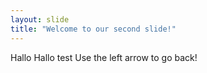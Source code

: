 ```yaml
---
layout: slide
title: "Welcome to our second slide!"
---
```

Hallo Hallo test
Use the left arrow to go back!
